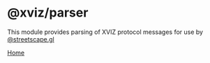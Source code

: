 # @xviz/parser

This module provides parsing of XVIZ protocol messages for use by
[@streetscape.gl](https://github.com/uber/streetscape.gl)

[Home](https://avs.auto)
